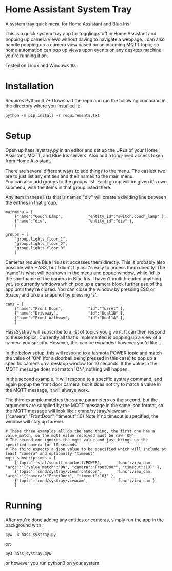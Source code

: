 # Home Assistant System Tray
A system tray quick menu for Home Assistant and Blue Iris

This is a quick system tray app for toggling stuff in Home Assistant and popping up camera views without having to navigate a webpage.
I can also handle popping up a camera view based on an incoming MQTT topic, so home automation can pop up views upon events on any desktop machine you're running it on.  

Tested on Linux and Windows 10.

# Installation
Requires Python 3.7+
Download the repo and run the following command in the directory where you installed it:

`python -m pip install -r requirements.txt`

# Setup

Open up hass_systray.py in an editor and set up the URLs of your Home Assistant, MQTT, and Blue Iris servers.  Also add a long-lived access token from Home Assistant.

There are several different ways to add things to the menu.  The easiest two are to just list any entities and their names to the main menu.  
You can also add groups to the groups list.  Each group will be given it's own submenu, with the items in that group listed there.

Any item in these lists that is named "div" will create a dividing line between the entries in that group.
```
mainmenu = [
    {"name":"Couch Lamp",           "entity_id":"switch.couch_lamp" }, 
    {"name":"div",                  "entity_id":"div" },
    ]

groups = [
    "group.lights_floor_1",
    "group.lights_floor_2",
    "group.lights_floor_3"
    ]
```

Cameras require Blue Iris as it accesses them directly.  This is probably also possible with HASS, but I didn't try as it's easy to access them directly.  The 'name' is what will be shown in the menu and popup window, while 'id' is the shortname of the camera in Blue Iris. I haven't multithreaded anything yet, so currently windows which pop up a camera block further use of the app until they're closed.  You can close the window by pressing ESC or Space, and take a snapshot by pressing 's'.

```
cams = [
    {"name":"Front Door",           "id":"Turret" },
    {"name":"Driveway",             "id":"Dual1B" },
    {"name":"Front Walkway",        "id":"Dual1A" },
    ]
```

HassSystray will subscribe to a list of topics you give it.  It can then respond to these topics.  Currently all that's implemented is popping up a view of a camera you specify.  However, this can be expanded however you'd like...  

In the below setup, this will respond to a tasmota POWER topic and match the value of 'ON' (for a doorbell being pressed in this case) to pop up a specific camera on a desktop window for 10 seconds.  If the value in the MQTT message does not match 'ON', nothing will happen.

In the second example, it will respond to a specific systray command, and again popup the front door camera, but it does not try to match a value in the MQTT message, it will always work.

The third example matches the same parameters as the second, but the arguments are supplied by the MQTT message in the same json format, so the MQTT message will look like : cmnd/systray/viewcam  -  {"camera":"FrontDoor", "timeout":10}
Note if no timeout is specified, the window will stay up forever. 

```
# These three examples all do the same thing, the first one has a value_match, so the mqtt value received must be raw 'ON'
# The second one ignores the mqtt value and just brings up the specified camera for 10 seconds
# The third expects a json value to be specified which will include at least "camera" and optionally "timeout"
mqtt_subscriptions = [ 
    {'topic':'stat/sonoff_doorbell/POWER',      'func':view_cam,    'args':'{"value_match":"ON", "camera":"FrontDoor", "timeout":10}' },
    {'topic':'cmnd/systray/viewfrontdoor',      'func':view_cam,    'args':'{"camera":"FrontDoor", "timeout":10}' },
    {'topic':'cmnd/systray/viewcam',            'func':view_cam },
    ]
```

# Running

After you're done adding any entities or cameras, simply run the app in the background with :

`pyw -3 hass_systray.py`

or:

`py3 hass_systray.py&`

or however you run python3 on your system.


